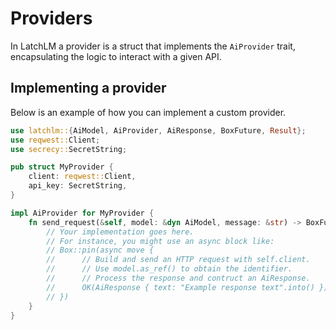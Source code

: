 # Providers

In LatchLM a provider is a struct that implements the `AiProvider` trait, encapsulating the logic to interact with a given API.

## Implementing a provider

Below is an example of how you can implement a custom provider.

```rust
use latchlm::{AiModel, AiProvider, AiResponse, BoxFuture, Result};
use reqwest::Client;
use secrecy::SecretString;

pub struct MyProvider {
    client: reqwest::Client,
    api_key: SecretString,
}

impl AiProvider for MyProvider {
    fn send_request(&self, model: &dyn AiModel, message: &str) -> BoxFuture<Result<AiResponse>> {
        // Your implementation goes here.
        // For instance, you might use an async block like:
        // Box::pin(async move {
        //      // Build and send an HTTP request with self.client.
        //      // Use model.as_ref() to obtain the identifier.
        //      // Process the response and contruct an AiResponse.
        //      OK(AiResponse { text: "Example response text".into() })
        // })
    }
}
```
